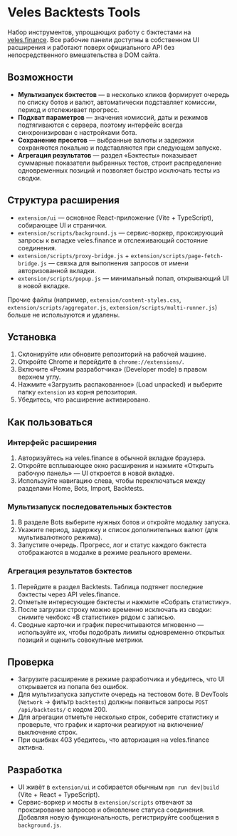 # Veles Backtests Tools

Набор инструментов, упрощающих работу с бэктестами на [veles.finance](https://veles.finance/). Все рабочие панели доступны в собственном UI расширения и работают поверх официального API без непосредственного вмешательства в DOM сайта.

## Возможности
- **Мультизапуск бэктестов** — в несколько кликов формирует очередь по списку ботов и валют, автоматически подставляет комиссии, период и отслеживает прогресс.
- **Подхват параметров** — значения комиссий, даты и режимов подтягиваются с сервера, поэтому интерфейс всегда синхронизирован с настройками бота.
- **Сохранение пресетов** — выбранные валюты и задержки сохраняются локально и подставляются при следующем запуске.
- **Агрегация результатов** — раздел «Бэктесты» показывает суммарные показатели выбранных тестов, строит распределение одновременных позиций и позволяет быстро исключать тесты из сводки.

## Структура расширения
- `extension/ui` — основное React-приложение (Vite + TypeScript), собирающее UI и странички.
- `extension/scripts/background.js` — сервис-воркер, проксирующий запросы к вкладке veles.finance и отслеживающий состояние соединения.
- `extension/scripts/proxy-bridge.js` + `extension/scripts/page-fetch-bridge.js` — связка для выполнения запросов от имени авторизованной вкладки.
- `extension/scripts/popup.js` — минимальный попап, открывающий UI в новой вкладке.

Прочие файлы (например, `extension/content-styles.css`, `extension/scripts/aggregator.js`, `extension/scripts/multi-runner.js`) больше не используются и удалены.

## Установка
1. Склонируйте или обновите репозиторий на рабочей машине.
2. Откройте Chrome и перейдите в `chrome://extensions/`.
3. Включите «Режим разработчика» (Developer mode) в правом верхнем углу.
4. Нажмите «Загрузить распакованное» (Load unpacked) и выберите папку `extension` из корня репозитория.
5. Убедитесь, что расширение активировано.

## Как пользоваться
### Интерфейс расширения
1. Авторизуйтесь на veles.finance в обычной вкладке браузера.
2. Откройте всплывающее окно расширения и нажмите «Открыть рабочую панель» — UI откроется в новой вкладке.
3. Используйте навигацию слева, чтобы переключаться между разделами Home, Bots, Import, Backtests.

### Мультизапуск последовательных бэктестов
1. В разделе Bots выберите нужных ботов и откройте модалку запуска.
2. Укажите период, задержку и список дополнительных валют (для мультивалютного режима).
3. Запустите очередь. Прогресс, лог и статус каждого бэктеста отображаются в модалке в режиме реального времени.

### Агрегация результатов бэктестов
1. Перейдите в раздел Backtests. Таблица подтянет последние бэктесты через API veles.finance.
2. Отметьте интересующие бэктесты и нажмите «Собрать статистику».
3. После загрузки строку можно временно исключать из сводки: снимите чекбокс «В статистике» рядом с записью.
4. Сводные карточки и график пересчитываются мгновенно — используйте их, чтобы подобрать лимиты одновременно открытых позиций и оценить совокупные метрики.

## Проверка
- Загрузите расширение в режиме разработчика и убедитесь, что UI открывается из попапа без ошибок.
- Для мультизапуска запустите очередь на тестовом боте. В DevTools (`Network` → фильтр `backtests`) должны появиться запросы `POST /api/backtests/` с кодом 200.
- Для агрегации отметьте несколько строк, соберите статистику и проверьте, что график и карточки реагируют на включение/выключение строк.
- При ошибках 403 убедитесь, что авторизация на veles.finance активна.

## Разработка
- UI живёт в `extension/ui` и собирается обычным `npm run dev|build` (Vite + React + TypeScript).
- Сервис-воркер и мосты в `extension/scripts` отвечают за проксирование запросов и обновление статуса соединения. Добавляя новую функциональность, регистрируйте сообщения в `background.js`.
